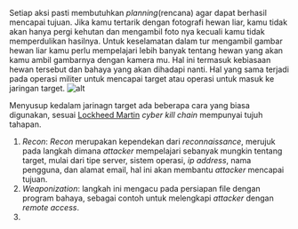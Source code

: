Setiap aksi pasti membutuhkan *planning*(rencana) agar dapat berhasil mencapai tujuan. Jika kamu tertarik dengan fotografi hewan liar, kamu tidak akan hanya pergi kehutan dan mengambil foto nya kecuali kamu tidak memperdulikan hasilnya.
Untuk keselamatan dalam tur mengambil gambar hewan liar kamu perlu mempelajari lebih banyak tentang hewan yang akan kamu ambil gambarnya dengan kamera mu. Hal ini termasuk kebiasaan hewan tersebut dan bahaya yang akan dihadapi nanti. Hal yang sama terjadi pada operasi militer untuk mencapai target atau operasi untuk masuk ke jaringan target.
![alt](https://raw.githubusercontent.com/yingcrackerhades/cybersec-module/main/Introduction%20Cyber%20Security/RedTeam/Network%20Security/Image/9cba92802ccc445a7690301b3ea49283.png)

Menyusup kedalam jarinagn target ada beberapa cara yang biasa digunakan, sesuai [Lockheed Martin](https://www.lockheedmartin.com/en-us/capabilities/cyber/cyber-kill-chain.html) *cyber kill chain* mempunyai tujuh tahapan.
1. *Recon*: *Recon* merupakan kependekan dari *reconnaissance*, merujuk pada langkah dimana *attacker* mempelajari sebanyak mungkin tentang target, mulai dari tipe server, sistem operasi, *ip address*, nama pengguna, dan alamat email, hal ini akan membantu *attacker* mencapai tujuan.
2. *Weaponization*: langkah ini mengacu pada persiapan file dengan program bahaya, sebagai contoh untuk melengkapi *attacker* dengan *remote access*.
3. 
